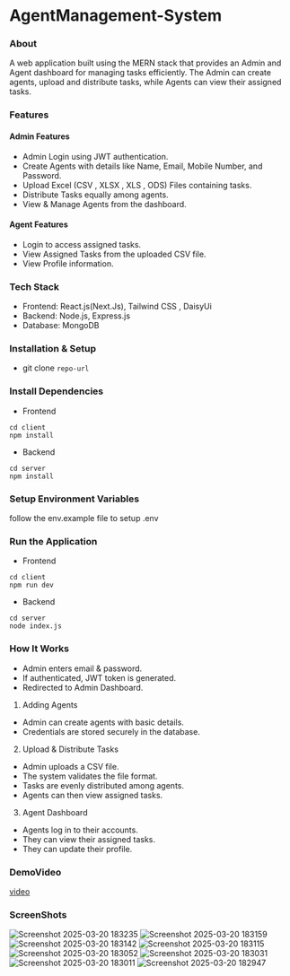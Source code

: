# AgentManagement-System
### About
A web application built using the MERN stack that provides an Admin and Agent dashboard for managing tasks efficiently. The Admin can create agents, upload and distribute tasks, while Agents can view their assigned tasks.
### Features
#### Admin Features
- Admin Login using JWT authentication.
- Create Agents with details like Name, Email, Mobile Number, and Password.
- Upload Excel (CSV , XLSX , XLS , ODS) Files containing tasks.
- Distribute Tasks equally among agents.
- View & Manage Agents from the dashboard.

#### Agent Features
- Login to access assigned tasks.
- View Assigned Tasks from the uploaded CSV file.
- View Profile information.

### Tech Stack
- Frontend: React.js(Next.Js), Tailwind CSS , DaisyUi
- Backend: Node.js, Express.js
- Database: MongoDB

### Installation & Setup
- git clone ```repo-url```

### Install Dependencies
- Frontend
```
cd client 
npm install
``` 
- Backend
```
cd server 
npm install
```


### Setup Environment Variables
follow the env.example file to setup .env

### Run the Application
- Frontend
```
cd client 
npm run dev
``` 
- Backend
```
cd server 
node index.js
```

### How It Works
- Admin enters email & password.
- If authenticated, JWT token is generated.
- Redirected to Admin Dashboard.
1) Adding Agents
- Admin can create agents with basic details.
- Credentials are stored securely in the database.
2) Upload & Distribute Tasks
- Admin uploads a CSV file.
- The system validates the file format.
- Tasks are evenly distributed among agents.
- Agents can then view assigned tasks.
3) Agent Dashboard
- Agents log in to their accounts.
- They can view their assigned tasks.
- They can update their profile.

### DemoVideo
[video](https://vimeo.com/1067726924?share=copy#t=0)

### ScreenShots
![Screenshot 2025-03-20 183235](https://github.com/user-attachments/assets/65e91b2a-6ee6-4c73-a424-4b4872d60279)
![Screenshot 2025-03-20 183159](https://github.com/user-attachments/assets/a2374bb5-5e23-41a0-8fb6-5e623de5b27a)
![Screenshot 2025-03-20 183142](https://github.com/user-attachments/assets/bdedc00c-232a-42ea-90dc-f1b2ab1c4d0f)
![Screenshot 2025-03-20 183115](https://github.com/user-attachments/assets/65e2f93b-e4eb-4cfc-b7dc-0297a359062e)
![Screenshot 2025-03-20 183052](https://github.com/user-attachments/assets/22742479-a74d-4dfe-911e-e7040d36fb7f)
![Screenshot 2025-03-20 183031](https://github.com/user-attachments/assets/1e34290a-e600-4de9-8b3b-07954d14a352)
![Screenshot 2025-03-20 183011](https://github.com/user-attachments/assets/622d97d2-21e8-4843-9108-c62085328d8f)
![Screenshot 2025-03-20 182947](https://github.com/user-attachments/assets/d974c1d3-bf74-48f6-9e0c-57797f3cd366)
